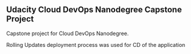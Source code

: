 ## Udacity Cloud DevOps Nanodegree Capstone Project

Capstone project for Cloud DevOps Nanodegree.

Rolling Updates deployment process was used for CD of the application
